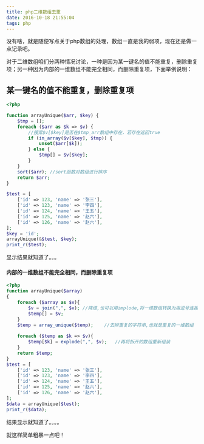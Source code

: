 ```yaml
---
title: php二维数组去重
date: 2016-10-18 21:55:04
tags: php
---
```


没有啥，就是随便写点关于php数组的处理，数组一直是我的弱项，现在还是做一点记录吧。

对于二维数组咱们分两种情况讨论，一种是因为某一键名的值不能重复，删除重复项；另一种因为内部的一维数组不能完全相同，而删除重复项，下面举例说明：

## 某一键名的值不能重复，删除重复项

```php
<?php

function arrayUnique($arr, $key) {
    $tmp = [];
    foreach ($arr as $k => $v) {
        //搜索$v[$key]是否在$tmp_arr数组中存在，若存在返回true
        if (in_array($v[$key], $tmp)) {
            unset($arr[$k]);
        } else {
            $tmp[] = $v[$key];
        }
    } 
    sort($arr); //sort函数对数组进行排序
    return $arr;
}

$test = [
    ['id' => 123, 'name' => '张三'],
    ['id' => 123, 'name' => '李四'],
    ['id' => 124, 'name' => '王五'],
    ['id' => 125, 'name' => '赵六'],
    ['id' => 126, 'name' => '赵六'],
];
$key = 'id';
arrayUnique(&$test, $key);
print_r($test);
```
显示结果就知道了。。。

#### 内部的一维数组不能完全相同，而删除重复项

```php
<?php
function arrayUnique($array)
{
    foreach ($array as $v){
        $v = join(",", $v); //降维,也可以用implode,将一维数组转换为用逗号连接的字符串
        $temp[] = $v;
    }
    $temp = array_unique($temp);    //去掉重复的字符串,也就是重复的一维数组
                
    foreach ($temp as $k => $v){
        $temp[$k] = explode(",", $v);   //再将拆开的数组重新组装
    }
    return $temp;
}
$test = [
    ['id' => 123, 'name' => '张三'],
    ['id' => 123, 'name' => '李四'],
    ['id' => 124, 'name' => '王五'],
    ['id' => 125, 'name' => '赵六'],
    ['id' => 126, 'name' => '赵六'],
];
$data = arrayUnique($test);
print_r($data);
```
结果显示就知道了。。。。

就这样简单粗暴一点吧！